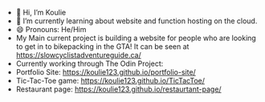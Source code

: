 - 👋 Hi, I’m Koulie
- 🌱 I’m currently learning about website and function hosting on the cloud.
- 😄 Pronouns: He/Him
- My Main current project is building a website for people who are looking to get in to bikepacking in the GTA! It can be seen at https://slowcyclistadventureguide.ca/
- Currently working through The Odin Project:
- Portfolio Site: https://koulie123.github.io/portfolio-site/
- Tic-Tac-Toe game: https://koulie123.github.io/TicTacToe/
- Restaurant page: https://koulie123.github.io/restaurtant-page/
<!---
Koulie123/Koulie123 is a ✨ special ✨ repository because its `README.md` (this file) appears on your GitHub profile.
You can click the Preview link to take a look at your changes.
--->
